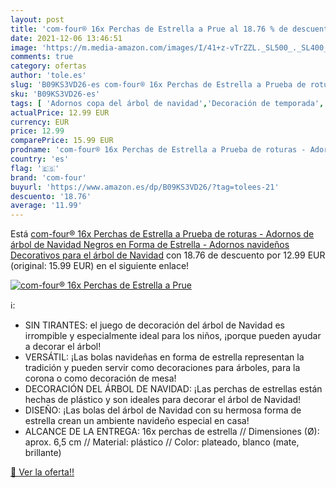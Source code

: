 ```yaml
---
layout: post
title: 'com-four® 16x Perchas de Estrella a Prue al 18.76 % de descuento'
date: 2021-12-06 13:46:51
image: 'https://m.media-amazon.com/images/I/41+z-vTrZZL._SL500_._SL400_.jpg'
comments: true
category: ofertas
author: 'tole.es'
slug: 'B09KS3VD26-es com-four® 16x Perchas de Estrella a Prueba de roturas -...'
sku: 'B09KS3VD26-es'
tags: [ 'Adornos copa del árbol de navidad','Decoración de temporada','Decoración del hogar','Hogar y cocina','com-four','navidad', ]
actualPrice: 12.99 EUR
currency: EUR
price: 12.99
comparePrice: 15.99 EUR
prodname: 'com-four® 16x Perchas de Estrella a Prueba de roturas - Adornos de árbol de Navidad Negros en Forma de Estrella - Adornos navideños Decorativos para el árbol de Navidad'
country: 'es'
flag: '🇪🇸'
brand: 'com-four'
buyurl: 'https://www.amazon.es/dp/B09KS3VD26/?tag=tolees-21'
descuento: '18.76'
average: '11.99'
---
```


Está [com-four® 16x Perchas de Estrella a Prueba de roturas - Adornos de árbol de Navidad Negros en Forma de Estrella - Adornos navideños Decorativos para el árbol de Navidad](https://www.amazon.es/dp/B09KS3VD26/?tag=tolees-21) con 18.76 de descuento por 12.99 EUR (original: 15.99 EUR) en el siguiente enlace!

[![com-four® 16x Perchas de Estrella a Prue](https://m.media-amazon.com/images/I/41+z-vTrZZL._SL500_._SL400_.jpg)](https://www.amazon.es/dp/B09KS3VD26/?tag=tolees-21)

ℹ️:

- SIN TIRANTES: el juego de decoración del árbol de Navidad es irrompible y especialmente ideal para los niños, ¡porque pueden ayudar a decorar el árbol!
- VERSÁTIL: ¡Las bolas navideñas en forma de estrella representan la tradición y pueden servir como decoraciones para árboles, para la corona o como decoración de mesa!
- DECORACIÓN DEL ÁRBOL DE NAVIDAD: ¡Las perchas de estrellas están hechas de plástico y son ideales para decorar el árbol de Navidad!
- DISEÑO: ¡Las bolas del árbol de Navidad con su hermosa forma de estrella crean un ambiente navideño especial en casa!
- ALCANCE DE LA ENTREGA: 16x perchas de estrella // Dimensiones (Ø): aprox. 6,5 cm // Material: plástico // Color: plateado, blanco (mate, brillante)

[🛒 Ver la oferta!!](https://www.amazon.es/dp/B09KS3VD26/?tag=tolees-21)
